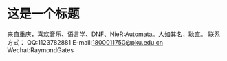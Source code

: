 # 这是一个标题
来自重庆，喜欢音乐、语言学、DNF、NieR:Automata。人如其名，耿直。
联系方式：
QQ:1123782881 E-mail:1800011750@pku.edu.cn Wechat:RaymondGates
